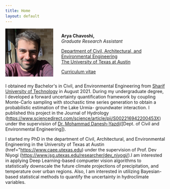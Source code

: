 ```yaml
---
title: Home
layout: default
---
```


<div id="twosided">
<div id="left" style="float: left; max-width: 30%;border: 10px"> 
    <img src="images/image.jpeg" />
</div>
<div id="right" style="float: right; width: 65%; vertical-align: middle;">
<p> <b>Arya Chavoshi, </b> <br> <em>Graduate Research Assistant</em> </p>
<p> <a href="https://www.caee.utexas.edu" target="blank">Department of Civil, Architectural, and Environmental Engineering</a><br>
<a href="https://utexas.edu" target="blank">The University of Texas at Austin</a></p>
<p> <a href="files/CV.pdf">Curriculum vitae </a> </p>
</div>
</div>
<div id="clearer" style="clear: both"> </div>

I obtained my Bachelor's in Civil, and Environmental Engineering from [Sharif University of Technology](https://www.sharif.edu) in August 2021. During my undergraduate degree, I developed a forward uncertainty quantification framework by coupling Monte-Carlo sampling with stochastic time series generation to obtain a probabilistic estimation of the Lake Urmia- groundwater interaction. I published this project in the Journal of Hydrology (https://www.sciencedirect.com/science/article/pii/S002216942200453X) under the supervision of [Dr. Mohammad Danesh-Yazdi](http://sina.sharif.edu/~danesh/)([Dept. of Civil and Environmental Engineering]).

I started my PhD in the department of Civil, Architectural, and Environmental Engineering in the University of Texas at Austin (href="https://www.caee.utexas.edu) under the supervision of Prof. Dev Niyogi (https://www.jsg.utexas.edu/researcher/dev_niyogi/).I am interested in applying Deep Learning-based compueter vision algorithms to statistically downscale the future climate projections of precipitation, and temperature over urban regions. Also, I am interested in utilizing Bayesian-based statistical methods to quantify the uncertainty in hydroclimate variables. <br><br>





